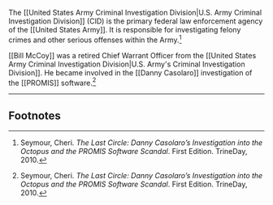 The [[United States Army Criminal Investigation Division|U.S. Army Criminal Investigation Division]] (CID) is the primary federal law enforcement agency of the [[United States Army]]. It is responsible for investigating felony crimes and other serious offenses within the Army.[^1]

[[Bill McCoy]] was a retired Chief Warrant Officer from the [[United States Army Criminal Investigation Division|U.S. Army's Criminal Investigation Division]]. He became involved in the [[Danny Casolaro]] investigation of the [[PROMIS]] software.[^1]

---
## Footnotes

[^1]: Seymour, Cheri. *The Last Circle: Danny Casolaro’s Investigation into the Octopus and the PROMIS Software Scandal*. First Edition. TrineDay, 2010.